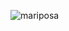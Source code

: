 ![mariposa](https://github.com/USERNAME1234890/yessir/assets/161854589/7319e041-d559-41d5-9447-03ab6b534358)
